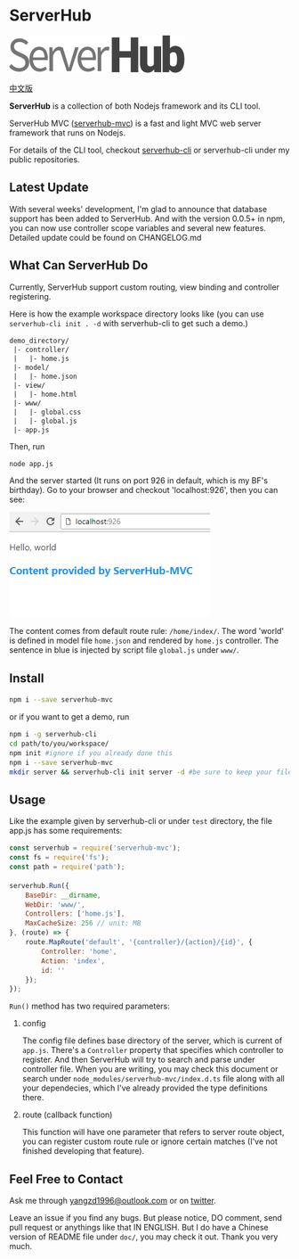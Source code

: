 # ServerHub

![](doc/assets/serverhub-compact.png)

[中文版](doc/README.cn.md)

**ServerHub** is a collection of both Nodejs framework and its CLI tool.

ServerHub MVC ([serverhub-mvc](https://www.npmjs.com/package/serverhub-mvc)) is a fast and light MVC web server framework that runs on Nodejs.

For details of the CLI tool, checkout [serverhub-cli](https://www.npmjs.com/package/serverhub-cli) or serverhub-cli under my public repositories.

## Latest Update

With several weeks' development, I'm glad to announce that database support has been added to ServerHub. And with the version 0.0.5+ in npm, you can now use controller scope variables and several new features. Detailed update could be found on CHANGELOG.md

## What Can ServerHub Do

Currently, ServerHub support custom routing, view binding and controller registering.

Here is how the example workspace directory looks like (you can use `serverhub-cli init . -d` with serverhub-cli to get such a demo.)

```plain
demo_directory/
 |- controller/
 |   |- home.js
 |- model/
 |   |- home.json
 |- view/
 |   |- home.html
 |- www/
 |   |- global.css
 |   |- global.js
 |- app.js
```

Then, run

```bash
node app.js
```

And the server started (It runs on port 926 in default, which is my BF's birthday). Go to your browser and checkout 'localhost:926', then you can see:

![](doc/assets/demo_homepage.png)

The content comes from default route rule: `/home/index/`. The word 'world' is defined in model file `home.json` and rendered by `home.js` controller. The sentence in blue is injected by script file `global.js` under `www/`.

## Install

```bash
npm i --save serverhub-mvc
```

or if you want to get a demo, run

```bash
npm i -g serverhub-cli
cd path/to/you/workspace/
npm init #ignore if you already done this
npm i --save serverhub-mvc
mkdir server && serverhub-cli init server -d #be sure to keep your files before add -h option to init command.
```

## Usage

Like the example given by serverhub-cli or under `test` directory, the file app.js has some requirements:

```js
const serverhub = require('serverhub-mvc');
const fs = require('fs');
const path = require('path');

serverhub.Run({
    BaseDir: __dirname,
    WebDir: 'www/',
    Controllers: ['home.js'],
    MaxCacheSize: 256 // unit: MB
}, (route) => {
    route.MapRoute('default', '{controller}/{action}/{id}', {
        Controller: 'home',
        Action: 'index',
        id: ''
    });
});
```

`Run()` method has two required parameters:

1. config

    The config file defines base directory of the server, which is current of `app.js`. There's a `Controller` property that specifies which controller to register. And then ServerHub will try to search and parse under controller file. When you are writing, you may check this document or search under `node_modules/serverhub-mvc/index.d.ts` file along with all your dependecies, which I've already provided the type definitions there.
1. route (callback function)

    This function will have one parameter that refers to server route object, you can register custom route rule or ignore certain matches (I've not finished developing that feature).

## Feel Free to Contact

Ask me through [yangzd1996@outlook.com](mailto:yangzd1996@outlook.com) or on [twitter](https://twitter.com/SrMoriaty).

Leave an issue if you find any bugs. But please notice, DO comment, send pull request or anythings like that IN ENGLISH. But I do have a Chinese version of README file under `doc/`, you may check it out. Thank you very much.
